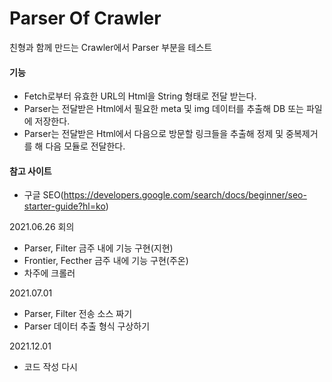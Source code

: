 # Parser Of Crawler

친형과 함께 만드는 Crawler에서 Parser 부분을 테스트

#### 기능
* Fetch로부터 유효한 URL의 Html을 String 형태로 전달 받는다.
* Parser는 전달받은 Html에서 필요한 meta 및 img 데이터를 추출해 DB 또는 파일에 저장한다.
* Parser는 전달받은 Html에서 다음으로 방문할 링크들을 추출해 정제 및 중복제거를 해 다음 모듈로 전달한다.

#### 참고 사이트
* 구글 SEO(https://developers.google.com/search/docs/beginner/seo-starter-guide?hl=ko)

2021.06.26 회의
- Parser, Filter 금주 내에 기능 구현(지현)
- Frontier, Fecther 금주 내에 기능 구현(주온)
- 차주에 크롤러 

2021.07.01 
- Parser, Filter 전송 소스 짜기
- Parser 데이터 추출 형식 구상하기

2021.12.01
- 코드 작성 다시 
